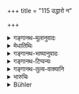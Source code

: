 +++
title = "115 उद्धारो न"

+++

<details><summary>गङ्गानथ-मूलानुवादः</summary>

But there is to be no additional share ‘out of ten,’ if all the brothers are efficient in their occupations; some little thing however shall be given to the eldest, as a mark of respect.—(115)
</details>

<details><summary>मेधातिथिः</summary>

**दशसु** पशुषु यः पूर्वत्र्**ओद्धार** उक्तः स नास्ति । ये भ्रातरः **स्वकर्मसु** श्रुताध्ययनादिषु **संपन्ना** विशेषवन्तः । **दशस्व्** इति चोपलक्षणं व्याख्यानयन्ति । **दशसु** यत्र श्लोक **उद्धार** उक्तः स सर्व एव **नास्ति,** कर्मसंबन्धात् । किं तु तैर् अपि यत् किंचिद् एवाधिकम् उपायविधिं **मानवर्धनं** पूजाकरं ज्यत्ष्ठाय देयम् ॥ ९.११५ ॥
</details>

<details><summary>गङ्गानथ-भाष्यानुवादः</summary>

‘*Out of ten*’— animals.

‘The additional share,’ mentioned in the preceding verses,—there is to be none,—when the brothers are all ‘*efficient*’—particularly excellent—‘*in their occupations*’—of learning, study and so forth.

Some people take the term ‘*daśasu*,’ ‘out of ten,’ as purely illustrative;—the sense being that there is to be none of the additional shares that are mentioned in the text which speaks of ‘the best of ten;’ and the reason given for this explanation is that the text lays down ‘efficiency in occupations’ as the ground.

Even in such cases however, the other brothers should give to the eldest brother ‘*some little thing*’—some present—as a mark of respect.—(115)
</details>

<details><summary>गङ्गानथ-टिप्पन्यः</summary>

This verse is quoted in *Vivādaratnākara*, (p. 476), which adds the following explanation:—The additional share prescribed in the last quarter of the last verse, ‘the best among them’, is not to be taken if all the brothers are equal in learning and other qualities. This is only by way of illustration; it means that none of the additional shares mentioned in verses 112-114 is to be taken; as is clear from the clause ‘*yat kiñcideva deyam syāt*’; which means that some little thing is to be given to the eldest brother, as a mark of respect due to his superior age. When there is no difference among them on account of qualities, then ‘Seniority’ among the brothers is to be determined by the portion of their mothers, the son born of the senior-most wife having been declared to be the ‘senior.’ That this is the finally adopted view (and not a mere tentative one) is proved by the fact that both *Lakṣmīdhara* and the *Pārijāta* have accepted the view that ‘the son of the senior wife, even though younger in age, is to be regarded as senior.’

This is quoted by a *Jīmūtavāhana*, (Dāyabhāga, p. 74).
</details>

<details><summary>गङ्गानथ-तुल्य-वाक्यानि</summary>

*Āpastamba* (2.13, 13).—‘The eldest son shall be gladdened by some
choice portion of the property.’

*Bṛhaspati* (25.7-10).—(See under 312-313.)
</details>

<details><summary>भारुचिः</summary>

पूर्वश्लोके य उद्धारो ज्येष्ठस्योक्तः स निवर्त्यते । **उद्धारो दशस्व्** अपि पशुषु **नास्ति** ज्येष्ठस्य, प्राग् एवान्यत्र यथो[क्तधनजातादिषु । यन्]निमित्तेनायं ज्येष्ठांशापवादस् तं दर्शयति । **संपन्नानां स्वकर्मसु** तद्भ्रातॄणाम् । एवं वैषाम् अध्ययनविज्ञाने कर्मसंपद्वचनाद् अर्थगृहीते । एतद् अपि [ज्ञेयम्] । **यत् किंचिद् एव देयं तु ज्यायसे मानवर्धनं** नोद्धारः पूर्वः । तथा च समगुणेषु भ्रातृष्व् अयं विभागो विज्ञेयः । उद्धारग्रहणपक्षे चेदम् उच्यते ॥ ९.११५ ॥
</details>

<details><summary>Bühler</summary>

115	But among (brothers) equally skilled in their occupations, there is no additional share, (consisting of the best animal) among ten; some trifle only shall be given to the eldest as a token of respect.
</details>
